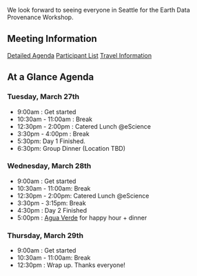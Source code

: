 We look forward to seeing everyone in Seattle for the Earth Data Provenance Workshop. 

## Meeting Information
[Detailed Agenda](https://github.com/ESIPFed/Earth-Data-Provenance-Workshop/wiki/Detailed-Agenda)
[Participant List](https://github.com/ESIPFed/Earth-Data-Provenance-Workshop/wiki/Participants)
[Travel Information](https://github.com/ESIPFed/Earth-Data-Provenance-Workshop/wiki/Travel-Information)


## At a Glance Agenda
### Tuesday, March 27th
* 9:00am : Get started
* 10:30am - 11:00am   : Break
* 12:30pm - 2:00pm   : Catered Lunch @eScience
* 3:30pm - 4:00pm   : Break
* 5:30pm: Day 1 Finished.
* 6:30pm: Group Dinner (Location TBD)

### Wednesday, March 28th
* 9:00am : Get started
* 10:30am - 11:00am: Break
* 12:30pm - 2:00pm: Catered Lunch @eScience
* 3:30pm - 3:15pm: Break
* 4:30pm : Day 2 Finished
* 5:00pm : [Agua Verde](https://goo.gl/maps/7uphtQVtyi52) for happy hour + dinner

### Thursday, March 29th
* 9:00am : Get started
* 10:30am - 11:00am: Break
* 12:30pm : Wrap up. Thanks everyone!

